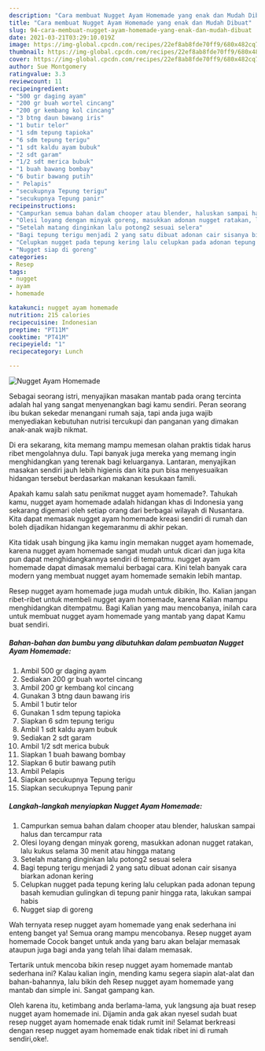 ```yaml
---
description: "Cara membuat Nugget Ayam Homemade yang enak dan Mudah Dibuat"
title: "Cara membuat Nugget Ayam Homemade yang enak dan Mudah Dibuat"
slug: 94-cara-membuat-nugget-ayam-homemade-yang-enak-dan-mudah-dibuat
date: 2021-03-21T03:29:10.019Z
image: https://img-global.cpcdn.com/recipes/22ef8ab8fde70ff9/680x482cq70/nugget-ayam-homemade-foto-resep-utama.jpg
thumbnail: https://img-global.cpcdn.com/recipes/22ef8ab8fde70ff9/680x482cq70/nugget-ayam-homemade-foto-resep-utama.jpg
cover: https://img-global.cpcdn.com/recipes/22ef8ab8fde70ff9/680x482cq70/nugget-ayam-homemade-foto-resep-utama.jpg
author: Sue Montgomery
ratingvalue: 3.3
reviewcount: 11
recipeingredient:
- "500 gr daging ayam"
- "200 gr buah wortel cincang"
- "200 gr kembang kol cincang"
- "3 btng daun bawang iris"
- "1 butir telor"
- "1 sdm tepung tapioka"
- "6 sdm tepung terigu"
- "1 sdt kaldu ayam bubuk"
- "2 sdt garam"
- "1/2 sdt merica bubuk"
- "1 buah bawang bombay"
- "6 butir bawang putih"
- " Pelapis"
- "secukupnya Tepung terigu"
- "secukupnya Tepung panir"
recipeinstructions:
- "Campurkan semua bahan dalam chooper atau blender, haluskan sampai halus dan tercampur rata"
- "Olesi loyang dengan minyak goreng, masukkan adonan nugget ratakan, lalu kukus selama 30 menit atau hingga matang"
- "Setelah matang dinginkan lalu potong2 sesuai selera"
- "Bagi tepung terigu menjadi 2 yang satu dibuat adonan cair sisanya biarkan adonan kering"
- "Celupkan nugget pada tepung kering lalu celupkan pada adonan tepung basah kemudian gulingkan di tepung panir hingga rata, lakukan sampai habis"
- "Nugget siap di goreng"
categories:
- Resep
tags:
- nugget
- ayam
- homemade

katakunci: nugget ayam homemade 
nutrition: 215 calories
recipecuisine: Indonesian
preptime: "PT11M"
cooktime: "PT41M"
recipeyield: "1"
recipecategory: Lunch

---
```



![Nugget Ayam Homemade](https://img-global.cpcdn.com/recipes/22ef8ab8fde70ff9/680x482cq70/nugget-ayam-homemade-foto-resep-utama.jpg)

Sebagai seorang istri, menyajikan masakan mantab pada orang tercinta adalah hal yang sangat menyenangkan bagi kamu sendiri. Peran seorang ibu bukan sekedar menangani rumah saja, tapi anda juga wajib menyediakan kebutuhan nutrisi tercukupi dan panganan yang dimakan anak-anak wajib nikmat.

Di era  sekarang, kita memang mampu memesan olahan praktis tidak harus ribet mengolahnya dulu. Tapi banyak juga mereka yang memang ingin menghidangkan yang terenak bagi keluarganya. Lantaran, menyajikan masakan sendiri jauh lebih higienis dan kita pun bisa menyesuaikan hidangan tersebut berdasarkan makanan kesukaan famili. 



Apakah kamu salah satu penikmat nugget ayam homemade?. Tahukah kamu, nugget ayam homemade adalah hidangan khas di Indonesia yang sekarang digemari oleh setiap orang dari berbagai wilayah di Nusantara. Kita dapat memasak nugget ayam homemade kreasi sendiri di rumah dan boleh dijadikan hidangan kegemaranmu di akhir pekan.

Kita tidak usah bingung jika kamu ingin memakan nugget ayam homemade, karena nugget ayam homemade sangat mudah untuk dicari dan juga kita pun dapat menghidangkannya sendiri di tempatmu. nugget ayam homemade dapat dimasak memalui berbagai cara. Kini telah banyak cara modern yang membuat nugget ayam homemade semakin lebih mantap.

Resep nugget ayam homemade juga mudah untuk dibikin, lho. Kalian jangan ribet-ribet untuk membeli nugget ayam homemade, karena Kalian mampu menghidangkan ditempatmu. Bagi Kalian yang mau mencobanya, inilah cara untuk membuat nugget ayam homemade yang mantab yang dapat Kamu buat sendiri.

<!--inarticleads1-->

##### Bahan-bahan dan bumbu yang dibutuhkan dalam pembuatan Nugget Ayam Homemade:

1. Ambil 500 gr daging ayam
1. Sediakan 200 gr buah wortel cincang
1. Ambil 200 gr kembang kol cincang
1. Gunakan 3 btng daun bawang iris
1. Ambil 1 butir telor
1. Gunakan 1 sdm tepung tapioka
1. Siapkan 6 sdm tepung terigu
1. Ambil 1 sdt kaldu ayam bubuk
1. Sediakan 2 sdt garam
1. Ambil 1/2 sdt merica bubuk
1. Siapkan 1 buah bawang bombay
1. Siapkan 6 butir bawang putih
1. Ambil  Pelapis
1. Siapkan secukupnya Tepung terigu
1. Siapkan secukupnya Tepung panir




<!--inarticleads2-->

##### Langkah-langkah menyiapkan Nugget Ayam Homemade:

1. Campurkan semua bahan dalam chooper atau blender, haluskan sampai halus dan tercampur rata
1. Olesi loyang dengan minyak goreng, masukkan adonan nugget ratakan, lalu kukus selama 30 menit atau hingga matang
1. Setelah matang dinginkan lalu potong2 sesuai selera
1. Bagi tepung terigu menjadi 2 yang satu dibuat adonan cair sisanya biarkan adonan kering
1. Celupkan nugget pada tepung kering lalu celupkan pada adonan tepung basah kemudian gulingkan di tepung panir hingga rata, lakukan sampai habis
1. Nugget siap di goreng




Wah ternyata resep nugget ayam homemade yang enak sederhana ini enteng banget ya! Semua orang mampu mencobanya. Resep nugget ayam homemade Cocok banget untuk anda yang baru akan belajar memasak ataupun juga bagi anda yang telah lihai dalam memasak.

Tertarik untuk mencoba bikin resep nugget ayam homemade mantab sederhana ini? Kalau kalian ingin, mending kamu segera siapin alat-alat dan bahan-bahannya, lalu bikin deh Resep nugget ayam homemade yang mantab dan simple ini. Sangat gampang kan. 

Oleh karena itu, ketimbang anda berlama-lama, yuk langsung aja buat resep nugget ayam homemade ini. Dijamin anda gak akan nyesel sudah buat resep nugget ayam homemade enak tidak rumit ini! Selamat berkreasi dengan resep nugget ayam homemade enak tidak ribet ini di rumah sendiri,oke!.

